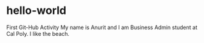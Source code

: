 # hello-world
First Git-Hub Activity
My name is Anurit and I am Business Admin student at Cal Poly. I like the beach.
